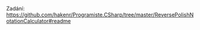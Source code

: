 Zadání: https://github.com/hakenr/Programiste.CSharp/tree/master/ReversePolishNotationCalculator#readme
